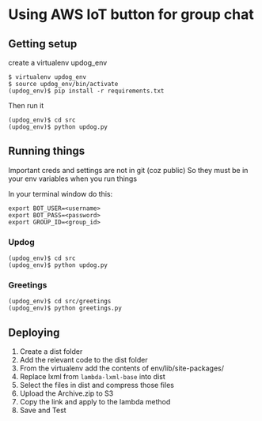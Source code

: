 # Using AWS IoT button for group chat

## Getting setup

create a virtualenv updog_env

```
$ virtualenv updog_env
$ source updog_env/bin/activate
(updog_env)$ pip install -r requirements.txt
```

Then run it

```
(updog_env)$ cd src
(updog_env)$ python updog.py
```

## Running things

Important creds and settings are not in git (coz public)
So they must be in your env variables when you run things

In your terminal window do this:

```
export BOT_USER=<username>
export BOT_PASS=<password>
export GROUP_ID=<group_id>
```

### Updog

```
(updog_env)$ cd src
(updog_env)$ python updog.py
```

### Greetings

```
(updog_env)$ cd src/greetings
(updog_env)$ python greetings.py
```

## Deploying

1. Create a dist folder
2. Add the relevant code to the dist folder
3. From the virtualenv add the contents of env/lib/site-packages/
4. Replace lxml from `lambda-lxml-base` into dist
5. Select the files in dist and compress those files
6. Upload the Archive.zip to S3
7. Copy the link and apply to the lambda method
8. Save and Test
